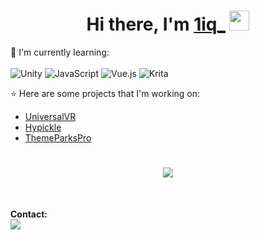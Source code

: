 <h1 align="center">Hi there, I'm <a href="https://oneiq.live/" target="_blank">1iq_</a> <img
src="https://github.com/blackcater/blackcater/raw/main/images/Hi.gif" height="32" /></h1>

:page_with_curl: I'm currently learning:
<br><br>
![Unity](https://img.shields.io/badge/unity-%23000000.svg?style=for-the-badge&logo=unity&logoColor=white)
![JavaScript](https://img.shields.io/badge/javascript-%23323330.svg?style=for-the-badge&logo=javascript&logoColor=%23F7DF1E)
![Vue.js](https://img.shields.io/badge/vuejs-%2335495e.svg?style=for-the-badge&logo=vuedotjs&logoColor=%234FC08D)
![Krita](https://img.shields.io/badge/krita-white.svg?style=for-the-badge&logo=krita&logoColor=black)

:star: Here are some projects that I'm working on:
- [UniversalVR](https://github.com/UniversalVirtualResort)
- [Hypickle](https://github.com/HypickleServer)
- [ThemeParksPro](https://github.com/ThemeParksPro)
<h1 align="center">
<img src="https://bad-apple-github-readme.vercel.app/api?show_bg=1&username=ryanrox333&theme=dark">
</h1>
<br>

**Contact:**
<br>
<img src="https://img.shields.io/badge/-iq%232360-%2336393F?style=for-the-badge&logo=discord"></img>
